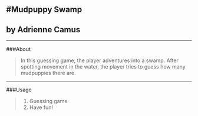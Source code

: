 #Mudpuppy Swamp
----
## by Adrienne Camus

----
###About
> In this guessing game, the player adventures into a swamp. After spotting movement in the water, the player tries to guess how many mudpuppies there are.

----
###Usage
> 1. Guessing game
> 2. Have fun!
